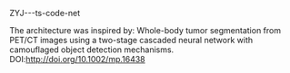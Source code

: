 ZYJ---ts-code-net

The architecture was inspired by: Whole-body tumor segmentation from PET/CT images using a two-stage cascaded neural network with camouflaged object detection mechanisms.
DOI:http://doi.org/10.1002/mp.16438
